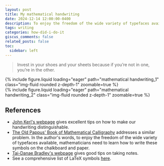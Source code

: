 ```yaml
---
layout: post
title: My mathematical handwriting
date: 2024-12-14 12:00:00-0400
description: To enjoy the freedom of the wide variety of typefaces available, mathematicians need to learn how to write these symbols on the chalkboard and paper. - The Old Pappus' Book of Mathematical Calligraphy
tags: writing
categories: how-did-i-do-it
giscus_comments: false
related_posts: false
toc:
  sidebar: left
---
```


>Invest in your shoes and your sheets because if you’re not in one, you’re in the other.

<div class="row mt-3">
    <div class="col-sm mt-3 mt-md-0">
        {% include figure.liquid loading="eager" path="mathematical handwriting_1" class="img-fluid rounded z-depth-1" zoomable=true %}
    </div>
    <div class="col-sm mt-3 mt-md-0">
        {% include figure.liquid loading="eager" path="mathematical handwriting_2" class="img-fluid rounded z-depth-1" zoomable=true %}
    </div>
</div>

## References
- [John Kerl's webpage](https://johnkerl.org/doc/ortho/ortho.html) gives excellent tips on how to make our handwriting distinguishable.
- [The Old Pappus' Book of Mathematical Calligraphy](https://loopspace.mathforge.org/CountingOnMyFingers/Calligraphy/) addresses a similar problem. In the author's words, to enjoy the freedom of the wide variety of typefaces available, mathematicians need to learn how to write these symbols on the chalkboard and paper.
- [Tai-Danae Bradley's webpage](https://www.math3ma.com/blog/some-notes-on-taking-notes) gives good tips on taking notes. 
- See a comprehensive list of LaTeX symbols [here](https://de.mirrors.cicku.me/ctan/info/symbols/comprehensive/symbols-a4.pdf).

